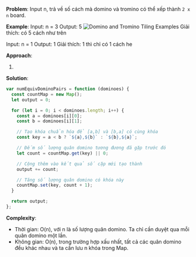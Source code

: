 **Problem**:
Input n, trả về số cách mà domino và tromino có thể xếp thành `2 x n` board.

**Example**:
Input: n = 3
Output: 5
![Domino and Tromino Tiling Examples](https://assets.leetcode.com/uploads/2021/07/15/lc-domino1.jpg)
Giải thích: có 5 cách như trên

Input: n = 1
Output: 1
Giải thích: 1 thì chỉ có 1 cách he

**Approach**:

1. 

**Solution**:

```javascript
var numEquivDominoPairs = function (dominoes) {
  const countMap = new Map();
  let output = 0;

  for (let i = 0; i < dominoes.length; i++) {
    const a = dominoes[i][0];
    const b = dominoes[i][1];

    // Tạo khóa chuẩn hóa để [a,b] và [b,a] có cùng khóa
    const key = a < b ? `${a},${b}` : `${b},${a}`;

    // Đếm số lượng quân domino tương đương đã gặp trước đó
    let count = countMap.get(key) || 0;

    // Cộng thêm vào kết quả số cặp mới tạo thành
    output += count;

    // Tăng số lượng quân domino có khóa này
    countMap.set(key, count + 1);
  }

  return output;
};
```

**Complexity**:

- Thời gian: O(n), với n là số lượng quân domino. Ta chỉ cần duyệt qua mỗi quân domino một lần.
- Không gian: O(n), trong trường hợp xấu nhất, tất cả các quân domino đều khác nhau và ta cần lưu n khóa trong Map.
